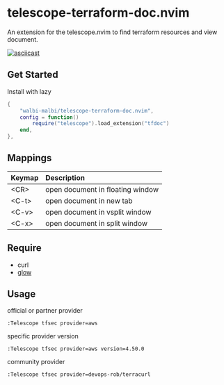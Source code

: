 # telescope-terraform-doc.nvim

An extension for the telescope.nvim to find terraform resources and view document.

[![asciicast](https://asciinema.org/a/566416.svg)](https://asciinema.org/a/566416)

## Get Started

Install with lazy

```lua
{
	"walbi-malbi/telescope-terraform-doc.nvim",
	config = function()
		require("telescope").load_extension("tfdoc")
	end,
},
```

## Mappings

|Keymap|Description|
|:-|:-|
|\<CR\>| open document in floating window |
|\<C-t\>| open document in new tab |
|\<C-v\>| open document in vsplit window |
|\<C-x\>| open document in split window |

## Require

- curl
- [glow](https://github.com/charmbracelet/glow)

## Usage

official or partner provider

```
:Telescope tfsec provider=aws
```

specific provider version

```
:Telescope tfsec provider=aws version=4.50.0
```

community provider

```
:Telescope tfsec provider=devops-rob/terracurl
```
